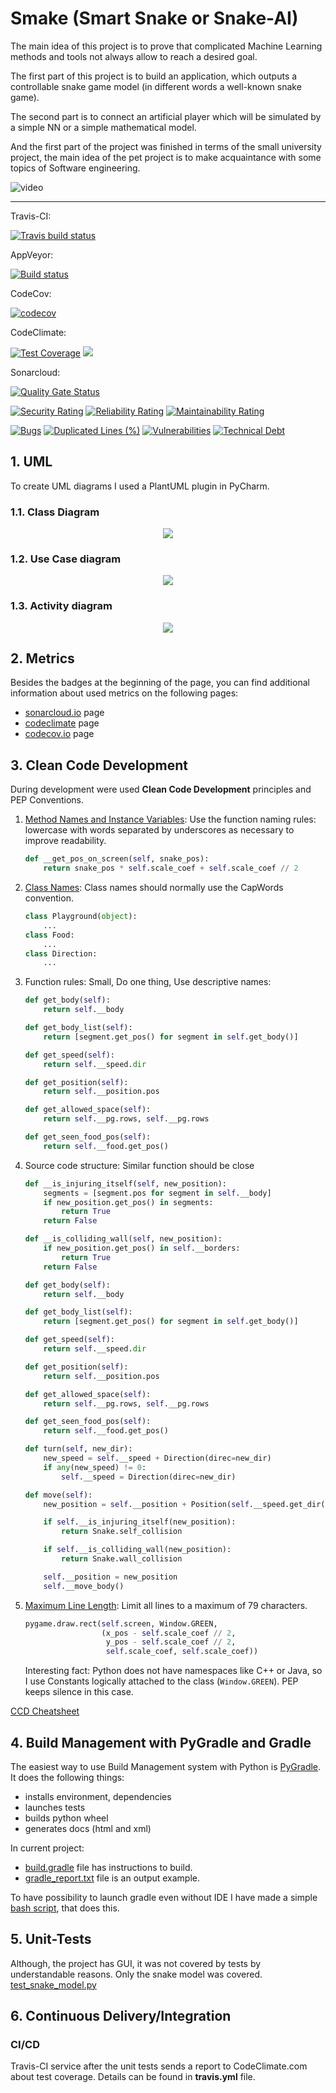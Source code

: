 # Smake (Smart Snake or Snake-AI)

The main idea of this project is to prove that complicated Machine Learning methods 
and tools not always allow to reach a desired goal. 

The first part of this project is to build an application, which outputs a controllable 
snake game model (in different words a well-known snake game).

The second part is to connect an artificial player which will be simulated by
a simple NN or a simple mathematical model.

And the first part of the project was finished in terms of the small university project, 
the main idea of the pet project is to make acquaintance with some topics of Software engineering.

[//]:#
![video](https://thumbs.gfycat.com/BadHandmadeAntipodesgreenparakeet-size_restricted.gif)

----

Travis-CI:

[![Travis build status](https://travis-ci.org/ElijahOzhmegov/Smake-Snake-AI-.svg?branch=master)](https://travis-ci.org/ElijahOzhmegov/Smake-Snake-AI-)

AppVeyor:

[![Build status](https://ci.appveyor.com/api/projects/status/k9km8fyluwwbox57?svg=true)](https://ci.appveyor.com/project/ElijahOzhmegov/smake-snake-ai)

CodeCov:

[![codecov](https://codecov.io/gh/ElijahOzhmegov/Smake-Snake-AI-/branch/master/graph/badge.svg)](https://codecov.io/gh/ElijahOzhmegov/Smake-Snake-AI-)

CodeClimate:

[![Test Coverage](https://api.codeclimate.com/v1/badges/b1ee1d632109fd5ab639/test_coverage)](https://codeclimate.com/github/ElijahOzhmegov/Smake-Snake-AI-/test_coverage)
<a href="https://codeclimate.com/github/ElijahOzhmegov/Smake-Snake-AI-/maintainability"><img src="https://api.codeclimate.com/v1/badges/b1ee1d632109fd5ab639/maintainability" /></a>

Sonarcloud:

[![Quality Gate Status](https://sonarcloud.io/api/project_badges/measure?project=ElijahOzhmegov_Smake-Snake-AI-&metric=alert_status)](https://sonarcloud.io/dashboard?id=ElijahOzhmegov_Smake-Snake-AI-)

[![Security Rating](https://sonarcloud.io/api/project_badges/measure?project=ElijahOzhmegov_Smake-Snake-AI-&metric=security_rating)](https://sonarcloud.io/dashboard?id=ElijahOzhmegov_Smake-Snake-AI-)
[![Reliability Rating](https://sonarcloud.io/api/project_badges/measure?project=ElijahOzhmegov_Smake-Snake-AI-&metric=reliability_rating)](https://sonarcloud.io/dashboard?id=ElijahOzhmegov_Smake-Snake-AI-)
[![Maintainability Rating](https://sonarcloud.io/api/project_badges/measure?project=ElijahOzhmegov_Smake-Snake-AI-&metric=sqale_rating)](https://sonarcloud.io/dashboard?id=ElijahOzhmegov_Smake-Snake-AI-)


[![Bugs](https://sonarcloud.io/api/project_badges/measure?project=ElijahOzhmegov_Smake-Snake-AI-&metric=bugs)](https://sonarcloud.io/dashboard?id=ElijahOzhmegov_Smake-Snake-AI-)
[![Duplicated Lines (%)](https://sonarcloud.io/api/project_badges/measure?project=ElijahOzhmegov_Smake-Snake-AI-&metric=duplicated_lines_density)](https://sonarcloud.io/dashboard?id=ElijahOzhmegov_Smake-Snake-AI-)
[![Vulnerabilities](https://sonarcloud.io/api/project_badges/measure?project=ElijahOzhmegov_Smake-Snake-AI-&metric=vulnerabilities)](https://sonarcloud.io/dashboard?id=ElijahOzhmegov_Smake-Snake-AI-)
[![Technical Debt](https://sonarcloud.io/api/project_badges/measure?project=ElijahOzhmegov_Smake-Snake-AI-&metric=sqale_index)](https://sonarcloud.io/dashboard?id=ElijahOzhmegov_Smake-Snake-AI-)
## 1. UML
To create UML diagrams I used a PlantUML plugin in PyCharm.
### 1.1. Class Diagram
<p align="center">
  <img src="docs/umls/snake_model.png">
</p>

### 1.2. Use Case diagram
<p align="center">
  <img src="docs/umls/use_case_diagram.png">
</p>

### 1.3. Activity diagram
<p align="center">
  <img src="docs/umls/activity_diagram.png">
</p>

## 2. Metrics

Besides the badges at the beginning of the page,
you can find additional information about used metrics
on the following pages:
* [sonarcloud.io](https://sonarcloud.io/dashboard?id=ElijahOzhmegov_Smake-Snake-AI-) 
page 
* [codeclimate](https://codeclimate.com/github/ElijahOzhmegov/Smake-Snake-AI-) page
* [codecov.io](https://codecov.io/gh/ElijahOzhmegov/Smake-Snake-AI-) page


## 3. Clean Code Development
During development were used  **Clean Code Development** principles
and PEP Conventions.

1. [Method Names and Instance Variables](https://pep8.org/#method-names-and-instance-variables):
    Use the function naming rules: lowercase with words separated by underscores as necessary to improve readability.
    ```python
    def __get_pos_on_screen(self, snake_pos):
        return snake_pos * self.scale_coef + self.scale_coef // 2
    ```
2. [Class Names](https://pep8.org/#class-names):
    Class names should normally use the CapWords convention.
    ```python
    class Playground(object):
        ...
    class Food:
        ...
    class Direction:
        ...
    ```
3. Function rules: Small, Do one thing, Use descriptive names:
    ```python
    def get_body(self):
        return self.__body
   
    def get_body_list(self):
        return [segment.get_pos() for segment in self.get_body()]

    def get_speed(self):
        return self.__speed.dir

    def get_position(self):
        return self.__position.pos

    def get_allowed_space(self):
        return self.__pg.rows, self.__pg.rows

    def get_seen_food_pos(self):
        return self.__food.get_pos()
    ```
4. Source code structure: Similar function should be close
    ```python
    def __is_injuring_itself(self, new_position):
        segments = [segment.pos for segment in self.__body]
        if new_position.get_pos() in segments:
            return True
        return False

    def __is_colliding_wall(self, new_position):
        if new_position.get_pos() in self.__borders:
            return True
        return False

    def get_body(self):
        return self.__body

    def get_body_list(self):
        return [segment.get_pos() for segment in self.get_body()]

    def get_speed(self):
        return self.__speed.dir

    def get_position(self):
        return self.__position.pos

    def get_allowed_space(self):
        return self.__pg.rows, self.__pg.rows

    def get_seen_food_pos(self):
        return self.__food.get_pos()

    def turn(self, new_dir):
        new_speed = self.__speed + Direction(direc=new_dir)
        if any(new_speed) != 0:
            self.__speed = Direction(direc=new_dir)

    def move(self):
        new_position = self.__position + Position(self.__speed.get_dir())

        if self.__is_injuring_itself(new_position):
            return Snake.self_collision

        if self.__is_colliding_wall(new_position):
            return Snake.wall_collision

        self.__position = new_position
        self.__move_body()
    ```
5. [Maximum Line Length](https://pep8.org/#maximum-line-length):
    Limit all lines to a maximum of 79 characters.
    ```python
    pygame.draw.rect(self.screen, Window.GREEN,
                     (x_pos - self.scale_coef // 2,
                      y_pos - self.scale_coef // 2,
                      self.scale_coef, self.scale_coef))
    ```
   Interesting fact: Python does not have namespaces like C++ or
   Java, so I use Constants logically attached to the class 
   (`Window.GREEN`). PEP keeps silence in this case.
   
[CCD Cheatsheet](https://user-images.githubusercontent.com/35653122/51113192-86f8d880-1801-11e9-90ad-88dd58854a18.png)

## 4. Build Management with PyGradle and Gradle
The easiest way to use Build Management system with
Python is [PyGradle](https://github.com/innobead/pygradle).
It does the following things:
* installs environment, dependencies
* launches tests
* builds python wheel
* generates docs (html and xml)

In current project:
* [build.gradle](build.gradle) file has instructions to build.
* [gradle_report.txt](gradle_report.txt) file is an output example.

To have possibility to launch gradle even without IDE
I have made a simple [bash script](launch_gradle.sh), that
does this. 

## 5. Unit-Tests
Although, the project has GUI, it was not covered by
tests by understandable reasons. Only the snake model 
was covered. 
[test_snake_model.py](tests/the_game/backend/test_snake_model.py)

## 6. Continuous Delivery/Integration


### CI/CD
Travis-CI service after the unit tests sends 
a report to CodeClimate.com about test coverage.
Details can be found in **travis.yml** file.
